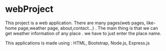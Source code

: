 # webProject

This project is a web application. There are many pages(web pages, like- home page,weather page, about,contact...) .
The main thing is that we can get weather information of any place . we have to just enter the place name.

This applications is made using : HTML, Bootstrap, Node.js, Express.js 
